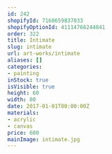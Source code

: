 ```yaml
---
id: 242
shopifyId: 7160659837033
shopifyOptionId: 41114768244841
order: 322
title: Intimate
slug: intimate
url: art-works/intimate
aliases: []
categories:
- painting
inStock: true
isVisible: true
height: 60
width: 80
date: 2017-01-01T00:00:00Z
materials:
- acrylic
- canvas
price: 600
mainImage: intimate.jpg
---
```

